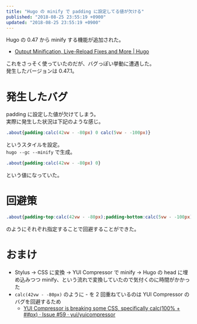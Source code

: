 ```yaml
---
title: "Hugo の minify で padding に設定してる値が欠ける"
published: "2018-08-25 23:55:19 +0900"
updated: "2018-08-25 23:55:19 +0900"
---
```


Hugo の 0.47 から minify する機能が追加された。

- [Output Minification, Live-Reload Fixes and More | Hugo](https://gohugo.io/news/0.47-relnotes/)

これをさっそく使っていたのだが、バグっぽい挙動に遭遇した。  
発生したバージョンは 0.47.1。

# 発生したバグ

padding に設定した値が欠けてしまう。  
実際に発生した状況は下記のような感じ。

```css
.about{padding:calc(42vw - -80px) 0 calc(5vw - -100px)}
```

というスタイルを設定。  
`hugo --gc --minify` で生成。

```css
.about{padding:calc(42vw - -80px) 0}
```

という値になっていた。

# 回避策

```css
.about{padding-top:calc(42vw - -80px);padding-bottom:calc(5vw - -100px);padding-left:0;padding-right:0}
```

のようにそれぞれ指定することで回避することができた。

# おまけ

- Stylus -> CSS に変換 -> YUI Compressor で minify -> Hugo の head に埋め込みつつ minify、という流れで変換していたので気付くのに時間がかかった
- `calc(42vw - -80px)` のように - を 2 回重ねているのは YUI Compressor のバグを回避するため
    - [YUI Compressor is breaking some CSS, specifically calc(100% + ##px) · Issue #59 · yui/yuicompressor](https://github.com/yui/yuicompressor/issues/59)
